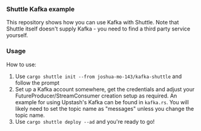 ### Shuttle Kafka example
This repository shows how you can use Kafka with Shuttle. Note that Shuttle itself doesn't supply Kafka - you need to find a third party service yourself.

### Usage
How to use:
1) Use `cargo shuttle init --from joshua-mo-143/kafka-shuttle` and follow the prompt
2) Set up a Kafka account somewhere, get the credentials and adjust your FutureProducer/StreamConsumer creation setup as required. An example for using Upstash's Kafka can be found in `kafka.rs`. You will likely need to set the topic name as "messages" unless you change the topic name.
3) Use `cargo shuttle deploy --ad` and you're ready to go!

